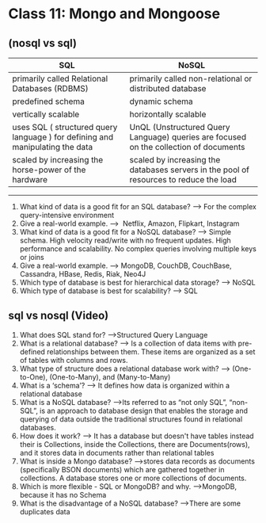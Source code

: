 # Class 11: Mongo and Mongoose

## (nosql vs sql)

| SQL | NoSQL |
| ----------- | ----------- |
| primarily called Relational Databases (RDBMS) | primarily called non-relational or distributed database |
| predefined schema | dynamic schema |
| vertically scalable | horizontally scalable |
| uses SQL ( structured query language ) for defining and manipulating the data | UnQL (Unstructured Query Language) queries are focused on the collection of documents|
| scaled by increasing the horse-power of the hardware | scaled by increasing the databases servers in the pool of resources to reduce the load |

----

1. What kind of data is a good fit for an SQL database?
--> For the complex query-intensive environment
2. Give a real-world example.
-->  Netflix, Amazon, Flipkart, Instagram
3. What kind of data is a good fit for a NoSQL database?
--> Simple schema. High velocity read/write with no frequent updates. High performance and scalability. No complex queries involving multiple keys or joins
4. Give a real-world example.
--> MongoDB, CouchDB, CouchBase, Cassandra, HBase, Redis, Riak, Neo4J
5. Which type of database is best for hierarchical data storage?
--> NoSQL
6. Which type of database is best for scalability?
--> SQL

## sql vs nosql (Video)

1. What does SQL stand for?
-->Structured Query Language
2. What is a relational database?
--> Is a collection of data items with pre-defined relationships between them. These items are organized as a set of tables with columns and rows.
3. What type of structure does a relational database work with?
--> (One-to-One), (One-to-Many), and (Many-to-Many)
4. What is a ‘schema’?
--> It defines how data is organized within a relational database
5. What is a NoSQL database?
-->Its referred to as “not only SQL”, “non-SQL”, is an approach to database design that enables the storage and querying of data outside the traditional structures found in relational databases.
6. How does it work?
--> It has a database but doesn't have tables instead their is Collections, inside the Collections, there are Documents(rows), and it stores data in documents rather than relational tables
7. What is inside a Mongo database?
-->stores data records as documents (specifically BSON documents) which are gathered together in collections. A database stores one or more collections of documents.
8. Which is more flexible - SQL or MongoDB? and why.
-->MongoDB, because it has no Schema
9. What is the disadvantage of a NoSQL database?
-->There are some duplicates data
